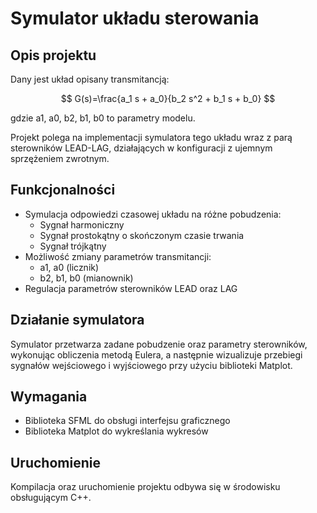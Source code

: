 # Symulator układu sterowania

## Opis projektu
Dany jest układ opisany transmitancją:

$$
G(s)=\frac{a_1 s + a_0}{b_2 s^2 + b_1 s + b_0}
$$

gdzie a1, a0, b2, b1, b0 to parametry modelu.

Projekt polega na implementacji symulatora tego układu wraz z parą sterowników LEAD-LAG, działających w konfiguracji z ujemnym sprzężeniem zwrotnym.

## Funkcjonalności
- Symulacja odpowiedzi czasowej układu na różne pobudzenia:
  - Sygnał harmoniczny
  - Sygnał prostokątny o skończonym czasie trwania
  - Sygnał trójkątny
- Możliwość zmiany parametrów transmitancji:
  - a1, a0 (licznik)
  - b2, b1, b0 (mianownik)
- Regulacja parametrów sterowników LEAD oraz LAG

## Działanie symulatora
Symulator przetwarza zadane pobudzenie oraz parametry sterowników, wykonując obliczenia metodą Eulera, a następnie wizualizuje przebiegi sygnałów wejściowego i wyjściowego przy użyciu biblioteki Matplot.

## Wymagania
- Biblioteka SFML do obsługi interfejsu graficznego
- Biblioteka Matplot do wykreślania wykresów

## Uruchomienie
Kompilacja oraz uruchomienie projektu odbywa się w środowisku obsługującym C++.